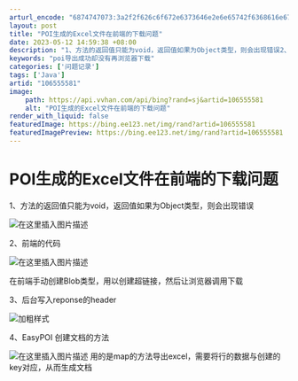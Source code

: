 ```yaml
---
arturl_encode: "6874747073:3a2f2f626c6f672e6373646e2e6e65742f6368616e6732702f:61727469636c652f64657461696c732f313036353535353831"
layout: post
title: "POI生成的Excel文件在前端的下载问题"
date: 2023-05-12 14:59:38 +08:00
description: "1、方法的返回值只能为void，返回值如果为Object类型，则会出现错误2、前端的代码在前端手动创"
keywords: "poi导出成功却没有再浏览器下载"
categories: ['问题记录']
tags: ['Java']
artid: "106555581"
image:
    path: https://api.vvhan.com/api/bing?rand=sj&artid=106555581
    alt: "POI生成的Excel文件在前端的下载问题"
render_with_liquid: false
featuredImage: https://bing.ee123.net/img/rand?artid=106555581
featuredImagePreview: https://bing.ee123.net/img/rand?artid=106555581
---
```


# POI生成的Excel文件在前端的下载问题

1、方法的返回值只能为void，返回值如果为Object类型，则会出现错误

![在这里插入图片描述](https://i-blog.csdnimg.cn/blog_migrate/73c25956cfd64769db7a1aa768d9e2f7.png)

2、前端的代码
  
![在这里插入图片描述](https://i-blog.csdnimg.cn/blog_migrate/bf443dffae55a9c18d1247162831307c.png)
  
在前端手动创建Blob类型，用以创建超链接，然后让浏览器调用下载

3、后台写入reponse的header

![加粗样式](https://i-blog.csdnimg.cn/blog_migrate/8ba97be9b3bf449ecdf2e3921237a64d.png)
  
4、EasyPOI 创建文档的方法

![在这里插入图片描述](https://i-blog.csdnimg.cn/blog_migrate/58d98576732ab504d92aaf595fc77bea.png)
用的是map的方法导出excel，需要将行的数据与创建的key对应，从而生成文档